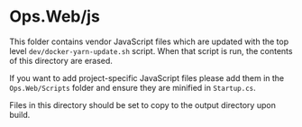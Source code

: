 ﻿# Ops.Web/js

This folder contains vendor JavaScript files which are updated with the top level `dev/docker-yarn-update.sh` script. When that script is run, the contents of this directory are erased.

If you want to add project-specific JavaScript files please add them in the `Ops.Web/Scripts` folder and ensure they are minified in `Startup.cs`.

Files in this directory should be set to copy to the output directory upon build.
